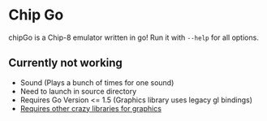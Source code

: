 # Chip Go



chipGo is a Chip-8 emulator written in go! Run it with `--help` for all options.

## Currently not working
* Sound (Plays a bunch of times for one sound)
* Need to launch in source directory
* Requires Go Version <= 1.5 (Graphics library uses legacy gl bindings)
* [Requires other crazy libraries for graphics](https://github.com/tedsta/gosfml)

